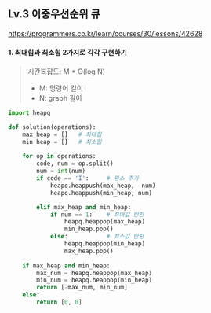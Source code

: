 ## Lv.3 이중우선순위 큐

https://programmers.co.kr/learn/courses/30/lessons/42628

#### 1. 최대힙과 최소힙 2가지로 각각 구현하기
> 시간복잡도: M * O(log N)
> - M: 명령어 길이
> - N: graph 길이

```python
import heapq

def solution(operations):    
    max_heap = []   # 최대힙
    min_heap = []   # 최소힙
    
    for op in operations:
        code, num = op.split()
        num = int(num)
        if code == 'I':     # 원소 추가
            heapq.heappush(max_heap, -num)
            heapq.heappush(min_heap, num)

        elif max_heap and min_heap:
            if num == 1:    # 최대값 반환
                heapq.heappop(max_heap)
                min_heap.pop()
            else:           # 최소값 반환
                heapq.heappop(min_heap)
                max_heap.pop()
    
    if max_heap and min_heap:
        max_num = heapq.heappop(max_heap)
        min_num = heapq.heappop(min_heap)
        return [-max_num, min_num]
    else:
        return [0, 0]
```
